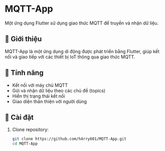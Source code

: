# MQTT-App

Một ứng dụng Flutter sử dụng giao thức MQTT để truyền và nhận dữ liệu.

## 🚀 Giới thiệu

MQTT-App là một ứng dụng di động được phát triển bằng Flutter, giúp kết nối và giao tiếp với các thiết bị IoT thông qua giao thức MQTT.

## 📌 Tính năng

- Kết nối với máy chủ MQTT
- Gửi và nhận dữ liệu theo các chủ đề (topics)
- Hiển thị trạng thái kết nối
- Giao diện thân thiện với người dùng

## 🔧 Cài đặt

1. Clone repository:
   ```sh
   git clone https://github.com/h4rry601/MQTT-App.git
   cd MQTT-App
